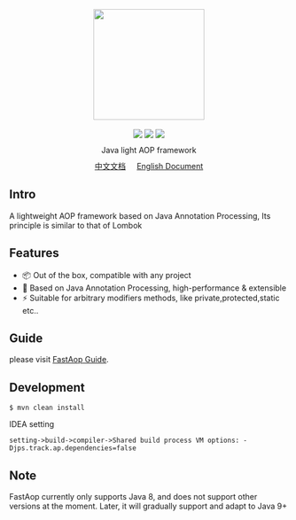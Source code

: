 <div align=center>
<img width="200px;" src="http://pan.sudoyc.com:7878/apps/files_sharing/publicpreview/zsW4eHSPx9DKt8P?x=3710&y=1192&a=true&file=logo.png&scalingup=0"/>
</div>

<br/>

<div align=center>
<img src="https://img.shields.io/badge/licenes-MIT-brightgreen.svg"/>
<img src="https://img.shields.io/badge/jdk-1.8-brightgreen.svg"/>
<img src="https://img.shields.io/badge/release-master-brightgreen.svg"/>
</div>
<div align=center style="margin:10px 0px 10px 0px">
Java light AOP framework
</div>
<div align=center >
  <span><a href="/readme-zh.md" style="margin-right:20px">中文文档</a><a href="/">English Document</a></span>
</div>

## Intro

A lightweight AOP framework based on Java Annotation Processing, Its principle is similar to that of Lombok

## Features

- 📦 Out of the box, compatible with any project
- 🚀 Based on Java Annotation Processing, high-performance & extensible
- ⚡️ Suitable for arbitrary modifiers methods, like private,protected,static etc..

## Guide

  please visit [FastAop Guide](http://doc.fastlight.org:7878).

## Development

```
$ mvn clean install
```

IDEA setting

```
setting->build->compiler->Shared build process VM options: -Djps.track.ap.dependencies=false
```

## Note

FastAop currently only supports Java 8, and does not support other versions at the moment. Later, it will gradually support and adapt to Java 9+